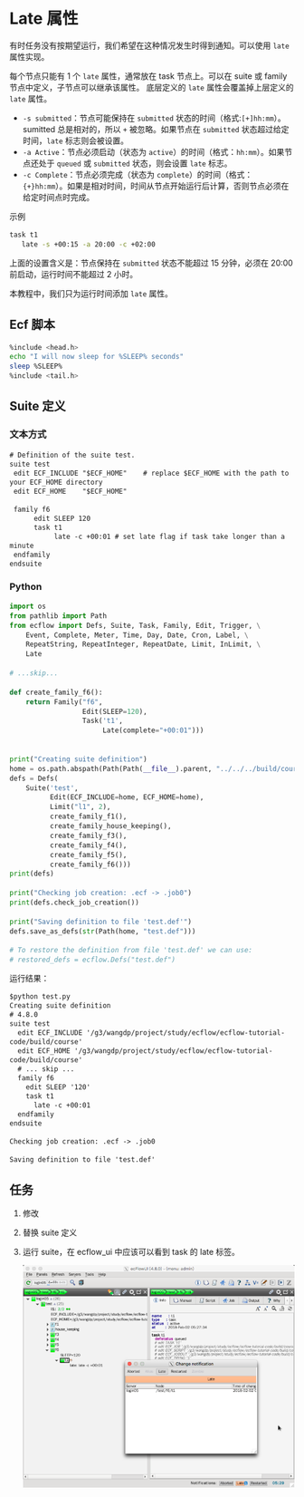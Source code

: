 # Late 属性

有时任务没有按期望运行，我们希望在这种情况发生时得到通知。可以使用 `late` 属性实现。

每个节点只能有 1 个 `late` 属性，通常放在 task 节点上。可以在 suite 或 family 节点中定义，子节点可以继承该属性。
底层定义的 `late` 属性会覆盖掉上层定义的 `late` 属性。

- `-s submitted`：节点可能保持在 `submitted` 状态的时间（格式:`[+]hh:mm`）。sumitted 总是相对的，所以 `+` 被忽略。如果节点在 `submitted` 状态超过给定时间，`late` 标志则会被设置。
- `-a Active`：节点必须启动（状态为 `active`）的时间（格式：`hh:mm`）。如果节点还处于 `queued` 或 `submitted` 状态，则会设置 `late` 标志。
- `-c Complete`：节点必须完成（状态为 `complete`）的时间（格式：`{+}hh:mm`）。如果是相对时间，时间从节点开始运行后计算，否则节点必须在给定时间点时完成。

示例

```bash
task t1
   late -s +00:15 -a 20:00 -c +02:00
```

上面的设置含义是：节点保持在 `submitted` 状态不能超过 15 分钟，必须在 20:00 前启动，运行时间不能超过 2 小时。

本教程中，我们只为运行时间添加 `late` 属性。

## Ecf 脚本

```bash
%include <head.h>
echo "I will now sleep for %SLEEP% seconds"
sleep %SLEEP%
%include <tail.h>
```

## Suite 定义

### 文本方式

```
# Definition of the suite test.
suite test
 edit ECF_INCLUDE "$ECF_HOME"    # replace $ECF_HOME with the path to your ECF_HOME directory
 edit ECF_HOME    "$ECF_HOME"
 
 family f6
      edit SLEEP 120
      task t1
           late -c +00:01 # set late flag if task take longer than a minute
 endfamily
endsuite
```

### Python

```py
import os
from pathlib import Path
from ecflow import Defs, Suite, Task, Family, Edit, Trigger, \
    Event, Complete, Meter, Time, Day, Date, Cron, Label, \
    RepeatString, RepeatInteger, RepeatDate, Limit, InLimit, \
    Late

# ...skip...

def create_family_f6():
    return Family("f6",
                  Edit(SLEEP=120),
                  Task('t1',
                       Late(complete="+00:01")))


print("Creating suite definition")
home = os.path.abspath(Path(Path(__file__).parent, "../../../build/course"))
defs = Defs(
    Suite('test',
          Edit(ECF_INCLUDE=home, ECF_HOME=home),
          Limit("l1", 2),
          create_family_f1(),
          create_family_house_keeping(),
          create_family_f3(),
          create_family_f4(),
          create_family_f5(),
          create_family_f6()))
print(defs)

print("Checking job creation: .ecf -> .job0")
print(defs.check_job_creation())

print("Saving definition to file 'test.def'")
defs.save_as_defs(str(Path(home, "test.def")))

# To restore the definition from file 'test.def' we can use:
# restored_defs = ecflow.Defs("test.def")
```


运行结果：

```
$python test.py
Creating suite definition
# 4.8.0
suite test
  edit ECF_INCLUDE '/g3/wangdp/project/study/ecflow/ecflow-tutorial-code/build/course'
  edit ECF_HOME '/g3/wangdp/project/study/ecflow/ecflow-tutorial-code/build/course'
  # ... skip ...
  family f6
    edit SLEEP '120'
    task t1
      late -c +00:01
  endfamily
endsuite

Checking job creation: .ecf -> .job0

Saving definition to file 'test.def'
```

## 任务

1. 修改
2. 替换 suite 定义
3. 运行 suite，在 ecflow_ui 中应该可以看到 task 的 late 标签。

    ![](./asset/add_late.png)
